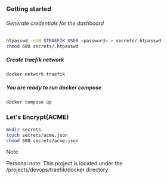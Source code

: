 
### Getting started

###### Generate credentials for the dashboard

```bash
htpasswd -nbB $TRAEFIK_USER <password> > secrets/.htpasswd
chmod 600 secrets/.htpasswd
```

##### Create traefik network
```bash
docker network traefik
```

##### You are ready to run docker compose

```bash
docker compose up
```


### Let's Encrypt(ACME)
```bash
mkdir secrets
touch secrets/acme.json
chmod 600 secrets/acme.json
```



> [!NOTE] 
> Personal note:
> This project is located under the /projects/devops/traefik/docker directory
